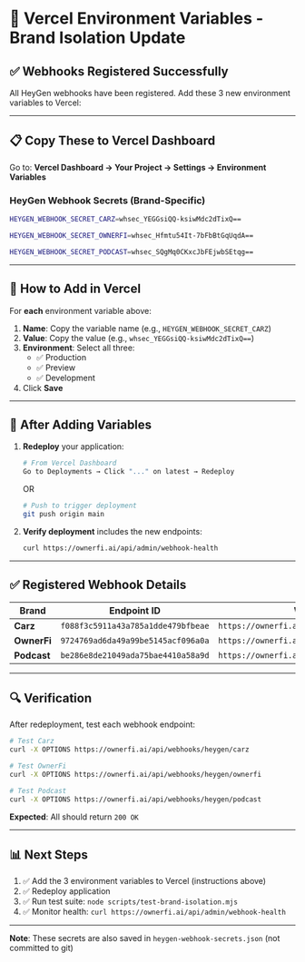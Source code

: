 # 🔐 Vercel Environment Variables - Brand Isolation Update

## ✅ Webhooks Registered Successfully

All HeyGen webhooks have been registered. Add these 3 new environment variables to Vercel:

---

## 📋 Copy These to Vercel Dashboard

Go to: **Vercel Dashboard → Your Project → Settings → Environment Variables**

### HeyGen Webhook Secrets (Brand-Specific)

```bash
HEYGEN_WEBHOOK_SECRET_CARZ=whsec_YEGGsiQQ-ksiwMdc2dTixQ==
```

```bash
HEYGEN_WEBHOOK_SECRET_OWNERFI=whsec_Hfmtu54It-7bFbBtGqUqdA==
```

```bash
HEYGEN_WEBHOOK_SECRET_PODCAST=whsec_SQgMq0CKxcJbFEjwbSEtqg==
```

---

## 📝 How to Add in Vercel

For **each** environment variable above:

1. **Name**: Copy the variable name (e.g., `HEYGEN_WEBHOOK_SECRET_CARZ`)
2. **Value**: Copy the value (e.g., `whsec_YEGGsiQQ-ksiwMdc2dTixQ==`)
3. **Environment**: Select all three:
   - ✅ Production
   - ✅ Preview
   - ✅ Development
4. Click **Save**

---

## 🚀 After Adding Variables

1. **Redeploy** your application:
   ```bash
   # From Vercel Dashboard
   Go to Deployments → Click "..." on latest → Redeploy
   ```

   OR

   ```bash
   # Push to trigger deployment
   git push origin main
   ```

2. **Verify deployment** includes the new endpoints:
   ```bash
   curl https://ownerfi.ai/api/admin/webhook-health
   ```

---

## ✅ Registered Webhook Details

| Brand | Endpoint ID | Webhook URL |
|-------|-------------|-------------|
| **Carz** | `f088f3c5911a43a785a1dde479bfbeae` | `https://ownerfi.ai/api/webhooks/heygen/carz` |
| **OwnerFi** | `9724769ad6da49a99be5145acf096a0a` | `https://ownerfi.ai/api/webhooks/heygen/ownerfi` |
| **Podcast** | `be286e8de21049ada75bae4410a58a9d` | `https://ownerfi.ai/api/webhooks/heygen/podcast` |

---

## 🔍 Verification

After redeployment, test each webhook endpoint:

```bash
# Test Carz
curl -X OPTIONS https://ownerfi.ai/api/webhooks/heygen/carz

# Test OwnerFi
curl -X OPTIONS https://ownerfi.ai/api/webhooks/heygen/ownerfi

# Test Podcast
curl -X OPTIONS https://ownerfi.ai/api/webhooks/heygen/podcast
```

**Expected**: All should return `200 OK`

---

## 📊 Next Steps

1. ✅ Add the 3 environment variables to Vercel (instructions above)
2. ✅ Redeploy application
3. ✅ Run test suite: `node scripts/test-brand-isolation.mjs`
4. ✅ Monitor health: `curl https://ownerfi.ai/api/admin/webhook-health`

---

**Note**: These secrets are also saved in `heygen-webhook-secrets.json` (not committed to git)
